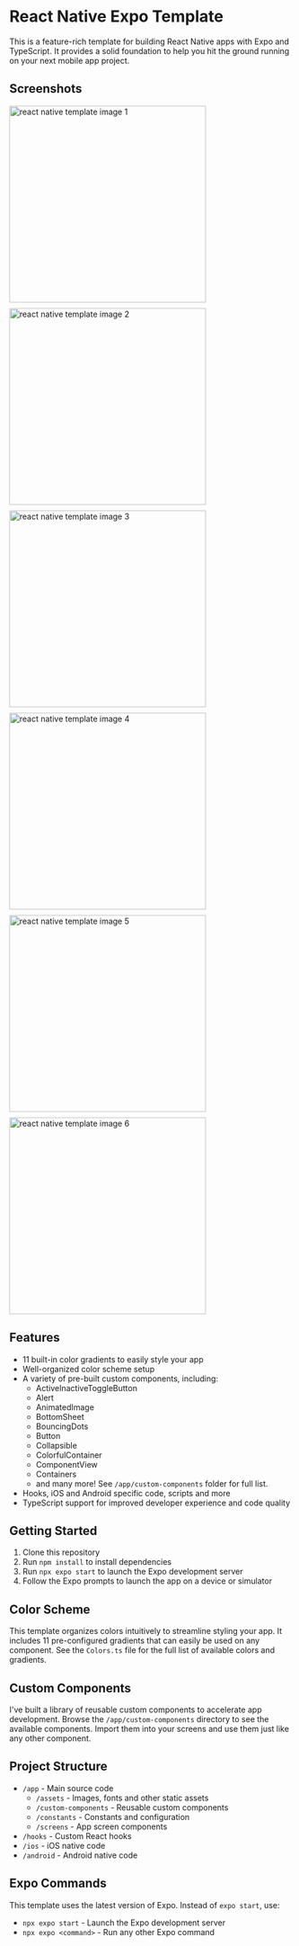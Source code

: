 # React Native Expo Template

This is a feature-rich template for building React Native apps with Expo and TypeScript. It provides a solid foundation to help you hit the ground running on your next mobile app project.

## Screenshots

<div style="display: flex; flex-wrap: wrap; gap: 10px;">
<img src="https://www.evanmarie.com/content/files/images/react-native-template/native-template-1.webp" alt="react native template image 1" width="350"/>

<img src="https://www.evanmarie.com/content/files/images/react-native-template/native-template-2.webp" alt="react native template image 2" width="350"/>

<img src="https://www.evanmarie.com/content/files/images/react-native-template/native-template-3.webp" alt="react native template image 3" width="350"/>

<img src="https://www.evanmarie.com/content/files/images/react-native-template/native-template-4.webp" alt="react native template image 4" width="350"/>

<img src="https://www.evanmarie.com/content/files/images/react-native-template/native-template-5.webp" alt="react native template image 5" width="350"/>

<img src="https://www.evanmarie.com/content/files/images/react-native-template/native-template-6.webp" alt="react native template image 6" width="350"/>
</div>

## Features

- 11 built-in color gradients to easily style your app
- Well-organized color scheme setup
- A variety of pre-built custom components, including:
  - ActiveInactiveToggleButton
  - Alert
  - AnimatedImage
  - BottomSheet
  - BouncingDots
  - Button
  - Collapsible
  - ColorfulContainer
  - ComponentView
  - Containers
  - and many more! See `/app/custom-components` folder for full list.
- Hooks, iOS and Android specific code, scripts and more
- TypeScript support for improved developer experience and code quality

## Getting Started

1. Clone this repository
2. Run `npm install` to install dependencies
3. Run `npx expo start` to launch the Expo development server
4. Follow the Expo prompts to launch the app on a device or simulator

## Color Scheme

This template organizes colors intuitively to streamline styling your app. It includes 11 pre-configured gradients that can easily be used on any component. See the `Colors.ts` file for the full list of available colors and gradients.

## Custom Components

I've built a library of reusable custom components to accelerate app development. Browse the `/app/custom-components` directory to see the available components. Import them into your screens and use them just like any other component.

## Project Structure

- `/app` - Main source code
  - `/assets` - Images, fonts and other static assets
  - `/custom-components` - Reusable custom components
  - `/constants` - Constants and configuration
  - `/screens` - App screen components
- `/hooks` - Custom React hooks
- `/ios` - iOS native code
- `/android` - Android native code

## Expo Commands

This template uses the latest version of Expo. Instead of `expo start`, use:

- `npx expo start` - Launch the Expo development server
- `npx expo <command>` - Run any other Expo command
